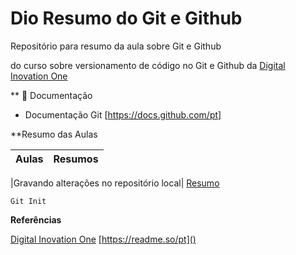 
# Dio Resumo do Git e Github

Repositório para resumo  da aula sobre Git e Github

do curso  sobre versionamento de código no Git e Github
da [Digital Inovation One](https://web.dio.me)


** 📕 Documentação
- Documentação Git [https://docs.github.com/pt]



**Resumo das Aulas

|Aulas | Resumos|
|------|--------|

|Gravando alterações no repositório local| [Resumo]()

```
Git Init

```
**Referências**

[Digital Inovation One]()
[https://readme.so/pt]()
